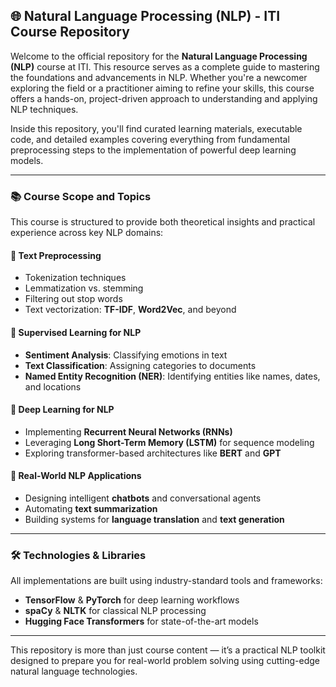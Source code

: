 
## 🌐 Natural Language Processing (NLP) - ITI Course Repository

Welcome to the official repository for the **Natural Language Processing (NLP)** course at ITI. This resource serves as a complete guide to mastering the foundations and advancements in NLP. Whether you're a newcomer exploring the field or a practitioner aiming to refine your skills, this course offers a hands-on, project-driven approach to understanding and applying NLP techniques.

Inside this repository, you'll find curated learning materials, executable code, and detailed examples covering everything from fundamental preprocessing steps to the implementation of powerful deep learning models.

---

### 📚 Course Scope and Topics

This course is structured to provide both theoretical insights and practical experience across key NLP domains:

#### 🧹 **Text Preprocessing**

* Tokenization techniques
* Lemmatization vs. stemming
* Filtering out stop words
* Text vectorization: **TF-IDF**, **Word2Vec**, and beyond

#### 🧠 **Supervised Learning for NLP**

* **Sentiment Analysis**: Classifying emotions in text
* **Text Classification**: Assigning categories to documents
* **Named Entity Recognition (NER)**: Identifying entities like names, dates, and locations

#### 🔬 **Deep Learning for NLP**

* Implementing **Recurrent Neural Networks (RNNs)**
* Leveraging **Long Short-Term Memory (LSTM)** for sequence modeling
* Exploring transformer-based architectures like **BERT** and **GPT**

#### 🚀 **Real-World NLP Applications**

* Designing intelligent **chatbots** and conversational agents
* Automating **text summarization**
* Building systems for **language translation** and **text generation**

---

### 🛠️ Technologies & Libraries

All implementations are built using industry-standard tools and frameworks:

* **TensorFlow** & **PyTorch** for deep learning workflows
* **spaCy** & **NLTK** for classical NLP processing
* **Hugging Face Transformers** for state-of-the-art models

---

This repository is more than just course content — it’s a practical NLP toolkit designed to prepare you for real-world problem solving using cutting-edge natural language technologies.

